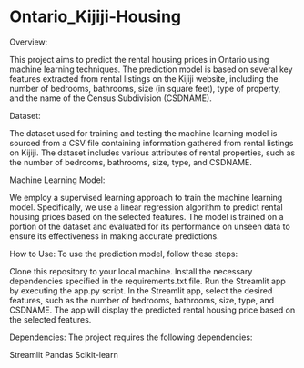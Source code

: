 # Ontario_Kijiji-Housing

Overview:


This project aims to predict the rental housing prices in Ontario using machine learning techniques. The prediction model is based on several key features extracted from rental listings on the Kijiji website, including the number of bedrooms, bathrooms, size (in square feet), type of property, and the name of the Census Subdivision (CSDNAME).

Dataset:


The dataset used for training and testing the machine learning model is sourced from a CSV file containing information gathered from rental listings on Kijiji. The dataset includes various attributes of rental properties, such as the number of bedrooms, bathrooms, size, type, and CSDNAME.

Machine Learning Model:


We employ a supervised learning approach to train the machine learning model. Specifically, we use a linear regression algorithm to predict rental housing prices based on the selected features. The model is trained on a portion of the dataset and evaluated for its performance on unseen data to ensure its effectiveness in making accurate predictions.

How to Use:
To use the prediction model, follow these steps:

Clone this repository to your local machine.
Install the necessary dependencies specified in the requirements.txt file.
Run the Streamlit app by executing the app.py script.
In the Streamlit app, select the desired features, such as the number of bedrooms, bathrooms, size, type, and CSDNAME.
The app will display the predicted rental housing price based on the selected features.

Dependencies:
The project requires the following dependencies:

Streamlit
Pandas
Scikit-learn
